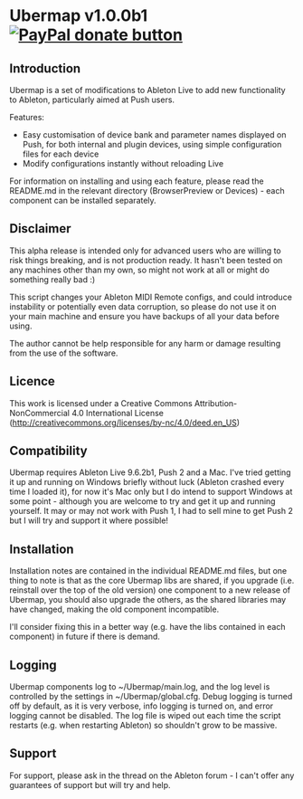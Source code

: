 # Ubermap v1.0.0b1 [![PayPal donate button](https://img.shields.io/badge/paypal-donate-yellowgreen.svg)](https://www.paypal.me/tomduncalf/10)

## Introduction

Ubermap is a set of modifications to Ableton Live to add new functionality to Ableton, particularly aimed at Push users.

Features:

- Easy customisation of device bank and parameter names displayed on Push, for both internal and plugin devices, using simple configuration files for each device
- Modify configurations instantly without reloading Live

For information on installing and using each feature, please read the README.md in the relevant directory (BrowserPreview or Devices) - each component can be installed separately.

## Disclaimer

This alpha release is intended only for advanced users who are willing to risk things breaking, and is not production ready. It hasn't been tested on any machines other than my own, so might not work at all or might do something really bad :)

This script changes your Ableton MIDI Remote configs, and could introduce instability or potentially even data corruption, so please do not use it on your main machine and ensure you have backups of all your data before using.

The author cannot be help responsible for any harm or damage resulting from the use of the software.

## Licence

This work is licensed under a Creative Commons Attribution-NonCommercial 4.0 International License (http://creativecommons.org/licenses/by-nc/4.0/deed.en_US)

## Compatibility

Ubermap requires Ableton Live 9.6.2b1, Push 2 and a Mac. I've tried getting it up and running on Windows briefly without luck (Ableton crashed every time I loaded it), for now it's Mac only but I do intend to support Windows at some point - although you are welcome to try and get it up and running yourself. It may or may not work with Push 1, I had to sell mine to get Push 2 but I will try and support it where possible!

## Installation

Installation notes are contained in the individual README.md files, but one thing to note is that as the core Ubermap libs are shared, if you upgrade (i.e. reinstall over the top of the old version) one component to a new release of Ubermap, you should also upgrade the others, as the shared libraries may have changed, making the old component incompatible.

I'll consider fixing this in a better way (e.g. have the libs contained in each component) in future if there is demand.

## Logging

Ubermap components log to ~/Ubermap/main.log, and the log level is controlled by the settings in ~/Ubermap/global.cfg. Debug logging is turned off by default, as it is very verbose, info logging is turned on, and error logging cannot be disabled. The log file is wiped out each time the script restarts (e.g. when restarting Ableton) so shouldn't grow to be massive.

## Support

For support, please ask in the thread on the Ableton forum - I can't offer any guarantees of support but will try and help.

